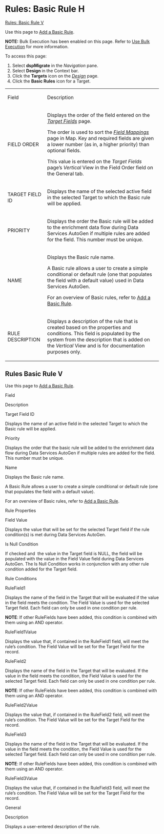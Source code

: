 # Rules: Basic Rule H

[Rules: Basic Rule V](#Rules)

<div class="use">

Use this page to [Add a Basic Rule](../Use_Cases/Basic_Rules.htm).

</div>

<span style="font-weight: bold;">NOTE:</span> Bulk Execution has been
enabled on this page. Refer to [Use Bulk
Execution](../../../Platform/Bulk_Exec/Use_Bulk_Execution.htm) for more
information.

To access this page:

1.  Select <span style="font-weight: bold;">dspMigrate</span> in the
    <span style="font-style: italic;">Navigation</span> pane.
2.  Select <span style="font-weight: bold;">Design </span>in the Context
    bar.
3.  Click the <span style="font-weight: bold;">Targets</span> icon on
    the *[Design](Design.htm)* page.
4.  Click the <span style="font-weight: bold;">Basic Rules</span> icon
    for a Target.

<table>
<tbody>
<tr class="odd">
<td><p>Field</p></td>
<td><p>Description</p></td>
</tr>
<tr class="even">
<td><p>FIELD ORDER</p></td>
<td><p>Displays the order of the field entered on the <span style="font-style: italic;"><a href="Target_Fields_H_Target_Design.htm">Target Fields</a></span> page.</p>
<p>The order is used to sort the <span style="font-style: italic;"><a href="../../Map/Page_Desc/Field_Mappings_H.htm">Field Mappings</a></span> page in Map. Key and required fields are given a lower number (as in, a higher priority) than optional fields.</p>
<p>This value is entered on the <span style="font-style: italic;">Target Fields</span> page’s <span style="font-style: italic;">Vertical</span> View in the Field Order field on the General tab.</p></td>
</tr>
<tr class="odd">
<td><p>TARGET FIELD ID</p></td>
<td><p>Displays the name of the selected active field in the selected Target to which the Basic rule will be applied.</p></td>
</tr>
<tr class="even">
<td><p>PRIORITY</p></td>
<td><p>Displays the order the Basic rule will be added to the enrichment data flow during Data Services AutoGen if multiple rules are added for the field. This number must be unique.</p></td>
</tr>
<tr class="odd">
<td><p>NAME</p></td>
<td><p>Displays the Basic rule name.</p>
<p>A Basic rule allows a user to create a simple conditional or default rule (one that populates the field with a default value) used in Data Services AutoGen.</p>
<p>For an overview of Basic rules, refer to <a href="../Use_Cases/Basic_Rules.htm#Add">Add a Basic Rule</a>.</p></td>
</tr>
<tr class="even">
<td><p>RULE DESCRIPTION</p></td>
<td><p>Displays a description of the rule that is created based on the properties and conditions. This field is populated by the system from the description that is added on the <span style="font-style: italic;">Vertical</span> View and is for documentation purposes only.</p></td>
</tr>
</tbody>
</table>

## <span id="Rules"></span>Rules Basic Rule V

<div class="use">

Use this page to [Add a Basic Rule](../Use_Cases/Basic_Rules.htm).

</div>

Field

Description

Target Field ID

Displays the name of an active field in the selected Target to which the
Basic rule will be applied.

Priority

Displays the order that the basic rule will be added to the enrichment
data flow during Data Services AutoGen if multiple rules are added for
the field. This number must be unique.

Name

Displays the Basic rule name.

A Basic Rule allows a user to create a simple conditional or default
rule (one that populates the field with a default value).

For an overview of Basic rules, refer to [Add a Basic
Rule](../Use_Cases/Basic_Rules.htm).

Rule Properties

Field Value

Displays the value that will be set for the selected Target field if the
rule condition(s) is met during Data Services AutoGen.

Is Null Condition

If checked and  the value in the Target field is NULL, the field will be
populated with the value in the Field Value field during Data Services
AutoGen. The Is Null Condition works in conjunction with any other rule
condition added for the Target field.

Rule Conditions

RuleField1

Displays the name of the field in the Target that will be evaluated if
the value in the field meets the condition. The Field Value is used for
the selected Target field. Each field can only be used in one condition
per rule.

**NOTE**: If other RuleFields have been added, this condition is
combined with them using an AND operator.

RuleField1Value

Displays the value that, if contained in the RuleField1 field, will meet
the rule’s condition. The Field Value will be set for the Target Field
for the record.

RuleField2

Displays the name of the field in the Target that will be evaluated. If
the value in the field meets the condition, the Field Value is used for
the selected Target field. Each field can only be used in one condition
per rule.

**NOTE**: If other RuleFields have been added, this condition is
combined with them using an AND operator.

RuleField2Value

Displays the value that, if contained in the RuleField2 field, will meet
the rule’s condition. The Field Value will be set for the Target Field
for the record.

RuleField3

Displays the name of the field in the Target that will be evaluated. If
the value in the field meets the condition, the Field Value is used for
the selected Target field. Each field can only be used in one condition
per rule.

**NOTE**: If other RuleFields have been added, this condition is
combined with them using an AND operator.

RuleField3Value

Displays the value that, if contained in the RuleField3 field, will meet
the rule’s condition. The Field Value will be set for the Target Field
for the record.

General

Description

Displays a user-entered description of the rule.
